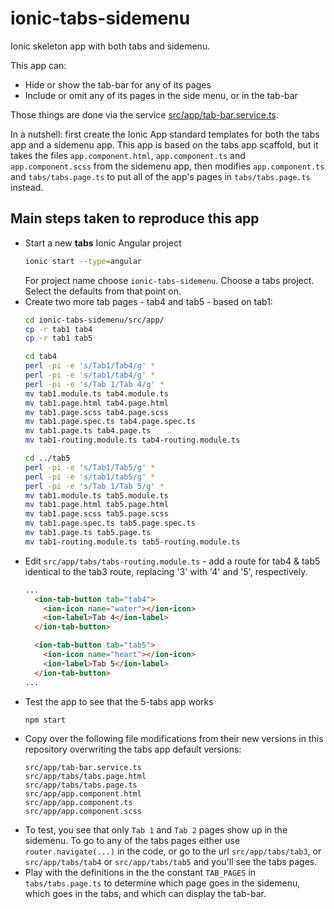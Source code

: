 # ionic-tabs-sidemenu
Ionic skeleton app with both tabs and sidemenu.

This app can:
* Hide or show the tab-bar for any of its  pages
* Include or omit any of its pages in the side menu, or in the tab-bar

Those things are done via the service [src/app/tab-bar.service.ts](src/app/tab-bar.service.ts).

In a nutshell: first create the Ionic App standard templates for both
the tabs app and a sidemenu app. This app is based on the tabs app
scaffold, but it takes the files `app.component.html`,
`app.component.ts` and `app.component.scss` from the sidemenu app,
then modifies `app.component.ts` and `tabs/tabs.page.ts` to put all
of the app's pages in `tabs/tabs.page.ts` instead.

## Main steps taken to reproduce this app

* Start a new **tabs** Ionic Angular project
  ```bash
  ionic start --type=angular
  ```
  For project name choose `ionic-tabs-sidemenu`. Choose a tabs
  project. Select the defaults from that point on.
* Create two more tab pages - tab4 and tab5 - based on tab1:
  ```bash
  cd ionic-tabs-sidemenu/src/app/
  cp -r tab1 tab4
  cp -r tab1 tab5

  cd tab4
  perl -pi -e 's/Tab1/Tab4/g' *
  perl -pi -e 's/tab1/tab4/g' *
  perl -pi -e 's/Tab 1/Tab 4/g' *
  mv tab1.module.ts tab4.module.ts
  mv tab1.page.html tab4.page.html
  mv tab1.page.scss tab4.page.scss
  mv tab1.page.spec.ts tab4.page.spec.ts
  mv tab1.page.ts tab4.page.ts
  mv tab1-routing.module.ts tab4-routing.module.ts

  cd ../tab5
  perl -pi -e 's/Tab1/Tab5/g' *
  perl -pi -e 's/tab1/tab5/g' *
  perl -pi -e 's/Tab 1/Tab 5/g' *
  mv tab1.module.ts tab5.module.ts
  mv tab1.page.html tab5.page.html
  mv tab1.page.scss tab5.page.scss
  mv tab1.page.spec.ts tab5.page.spec.ts
  mv tab1.page.ts tab5.page.ts
  mv tab1-routing.module.ts tab5-routing.module.ts
  ```
* Edit `src/app/tabs/tabs-routing.module.ts` - add a route for 
  tab4 & tab5 identical to the tab3 route, replacing '3' with '4'
  and '5', respectively.
  ```html
  ...
    <ion-tab-button tab="tab4">
      <ion-icon name="water"></ion-icon>
      <ion-label>Tab 4</ion-label>
    </ion-tab-button>

    <ion-tab-button tab="tab5">
      <ion-icon name="heart"></ion-icon>
      <ion-label>Tab 5</ion-label>
    </ion-tab-button>
  ...
  ```
* Test the app to see that the 5-tabs app works
  ```bash
  npm start
  ```
* Copy over the following file modifications from their new
  versions in this repository overwriting the tabs app default
  versions:
  ```
  src/app/tab-bar.service.ts
  src/app/tabs/tabs.page.html
  src/app/tabs/tabs.page.ts
  src/app/app.component.html
  src/app/app.component.ts
  src/app/app.component.scss
* To test, you see that only `Tab 1` and `Tab 2` pages show up
  in the sidemenu. To go to any of the tabs pages either use
  `router.navigate(...)` in the code, or go to the url
  `src/app/tabs/tab3`, or `src/app/tabs/tab4` or
  `src/app/tabs/tab5` and you'll see the tabs pages.
* Play with the definitions in the the constant `TAB_PAGES` in
  `tabs/tabs.page.ts` to determine which page goes in the sidemenu,
  which goes in the tabs, and which can display the tab-bar.
